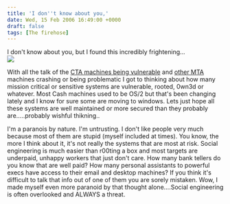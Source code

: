 ```yaml
---
title: 'I don''t know about you,'
date: Wed, 15 Feb 2006 16:49:00 +0000
draft: false
tags: [The firehose]
---
```


I don't know about you, but I found this incredibly frightening...  
[![](http://www.thegfloor.co.uk/otherstuff/cashmachinewindows.jpg)](http://www.thegfloor.co.uk/otherstuff/cashmachinewindows.jpg)  
  
  
With all the talk of the [CTA machines being vulnerable](http://www.ctatattler.com/2006/02/cta_info_screen.html) and [other MTA](http://img26.exs.cx/img26/5349/dsc019149tz.jpg) machines crashing or being problematic I got to thinking about how many mission critical or sensitive systems are vulnerable, rooted, 0wn3d or whatever. Most Cash machines used to be OS/2 but that's been changing lately and I know for sure some are moving to windows. Lets just hope all these systems are well maintained or more secured than they probably are.....probably wishful thikning..  
  
I'm a paranois by nature. I'm untrusting. I don't like people very much because most of them are stupid (myself included at times). You know, the more I think about it, it's not really the systems that are most at risk. Social engineering is much easier than r00ting a box and most targets are underpaid, unhappy workers that just don't care. How many bank tellers do you know that are well paid? How many personal assistants to powerful execs have access to their email and desktop machines? If you think it's difficult to talk that info out of one of them you are sorely mistaken. Wow, I made myself even more paranoid by that thought alone....Social engineering is often overlooked and ALWAYS a threat.
